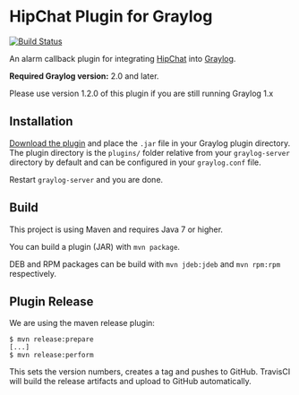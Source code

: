 HipChat Plugin for Graylog
==========================

[![Build Status](https://travis-ci.org/Graylog2/graylog-plugin-hipchat.svg)](https://travis-ci.org/Graylog2/graylog-plugin-hipchat)

An alarm callback plugin for integrating [HipChat](https://hipchat.com/) into [Graylog](https://www.graylog.org/).

**Required Graylog version:** 2.0 and later.

Please use version 1.2.0 of this plugin if you are still running Graylog 1.x

## Installation

[Download the plugin](https://github.com/Graylog2/graylog-plugin-hipchat/releases)
and place the `.jar` file in your Graylog plugin directory. The plugin directory
is the `plugins/` folder relative from your `graylog-server` directory by default
and can be configured in your `graylog.conf` file.

Restart `graylog-server` and you are done.

## Build

This project is using Maven and requires Java 7 or higher.

You can build a plugin (JAR) with `mvn package`.

DEB and RPM packages can be build with `mvn jdeb:jdeb` and `mvn rpm:rpm` respectively.

## Plugin Release

We are using the maven release plugin:

```
$ mvn release:prepare
[...]
$ mvn release:perform
```

This sets the version numbers, creates a tag and pushes to GitHub. TravisCI will build the release artifacts and upload to GitHub automatically.
